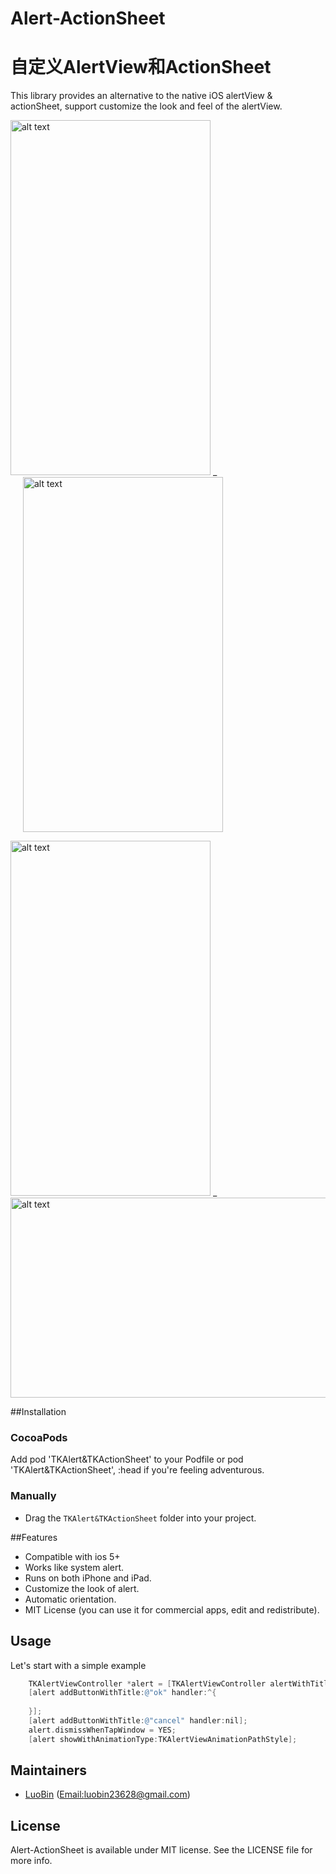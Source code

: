 # Alert-ActionSheet
自定义AlertView和ActionSheet
==========

This library provides an alternative to the native iOS alertView & actionSheet, support customize the look and feel of the alertView.

<img width="320" height="568" src="https://raw.githubusercontent.com/luobin23628/Alert-ActionSheet/gh-pages/images/IMG_0100.PNG" alt="alt text" title="Title" /> _ 
<img style="margin-left:20px" width="320" height="568" src="https://raw.githubusercontent.com/luobin23628/Alert-ActionSheet/gh-pages/images/IMG_0104.PNG" alt="alt text" title="Title" />

<img width="320" height="568" src="https://raw.githubusercontent.com/luobin23628/Alert-ActionSheet/gh-pages/images/IMG_0097.PNG" alt="alt text" title="Title" /> _ 
<img width="568" height="320" src="https://raw.githubusercontent.com/luobin23628/Alert-ActionSheet/gh-pages/images/IMG_0098.PNG" alt="alt text" title="Title" />


##Installation

### CocoaPods
Add pod 'TKAlert&TKActionSheet' to your Podfile or pod 'TKAlert&TKActionSheet', :head if you're feeling adventurous.

### Manually
* Drag the `TKAlert&TKActionSheet` folder into your project.

##Features
* Compatible with ios 5+
* Works like system alert.
* Runs on both iPhone and iPad.
* Customize the look of alert.
* Automatic orientation.
* MIT License (you can use it for commercial apps, edit and redistribute).

## Usage
Let's start with a simple example
    
```objective-c
    TKAlertViewController *alert = [TKAlertViewController alertWithTitle:@"test" message:@"自定义AlertView和ActionSheet. cocoapads 使用 pod 'TKAlert&TKActionSheet', '~>1.0.1'"];
    [alert addButtonWithTitle:@"ok" handler:^{
        
    }];
    [alert addButtonWithTitle:@"cancel" handler:nil];
    alert.dismissWhenTapWindow = YES;
    [alert showWithAnimationType:TKAlertViewAnimationPathStyle];
```
## Maintainers

- [LuoBin](https://github.com/luobin23628) ([Email:luobin23628@gmail.com](mailto:luobin23628@gmail.com?subject=TKKeyboard))

## License

Alert-ActionSheet is available under MIT license. See the LICENSE file for more info.
